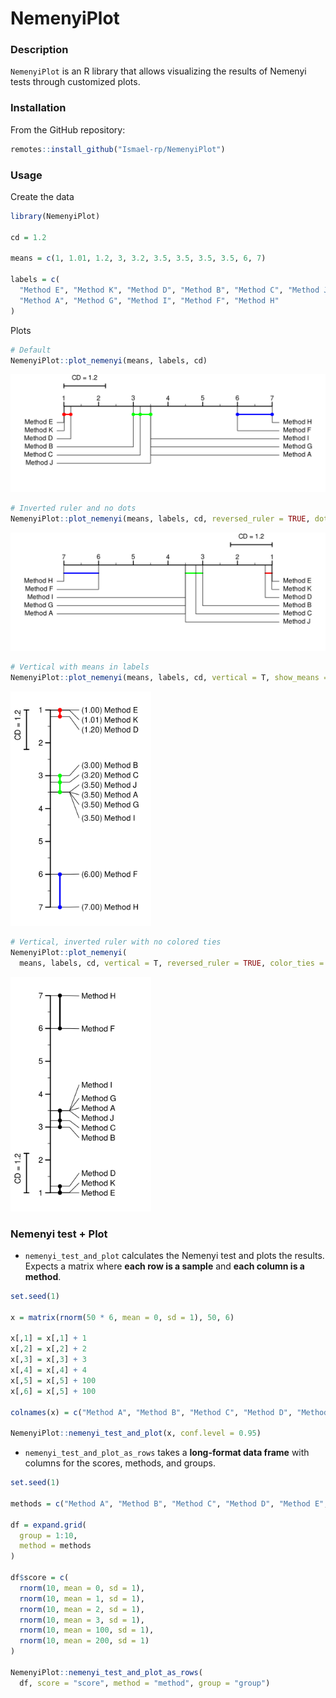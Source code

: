 # NemenyiPlot

### Description
`NemenyiPlot` is an R library that allows visualizing the results of Nemenyi tests through customized plots.

### Installation
From the GitHub repository:

```r
remotes::install_github("Ismael-rp/NemenyiPlot")
```

### Usage

Create the data

```r
library(NemenyiPlot)

cd = 1.2

means = c(1, 1.01, 1.2, 3, 3.2, 3.5, 3.5, 3.5, 3.5, 6, 7)

labels = c(
  "Method E", "Method K", "Method D", "Method B", "Method C", "Method J",
  "Method A", "Method G", "Method I", "Method F", "Method H"
)
```

Plots
```r
# Default
NemenyiPlot::plot_nemenyi(means, labels, cd)
```
<img src="img/example1.svg" alt="Example 1" width="600" />

```r
# Inverted ruler and no dots
NemenyiPlot::plot_nemenyi(means, labels, cd, reversed_ruler = TRUE, dots_size = 0)
```

<img src="img/example2.svg" alt="Example 2" width="600" />

```r
# Vertical with means in labels
NemenyiPlot::plot_nemenyi(means, labels, cd, vertical = T, show_means = TRUE)
```

<img src="img/example3.svg" alt="Example 3" width="225" />


```r
# Vertical, inverted ruler with no colored ties
NemenyiPlot::plot_nemenyi(
  means, labels, cd, vertical = T, reversed_ruler = TRUE, color_ties = FALSE)
```

<img src="img/example4.svg" alt="Example 4" width="225" />


### Nemenyi test + Plot


-   `nemenyi_test_and_plot` calculates the Nemenyi test and plots the results. Expects a matrix where **each row is a sample** and **each column is a method**.

```r
set.seed(1)

x = matrix(rnorm(50 * 6, mean = 0, sd = 1), 50, 6)

x[,1] = x[,1] + 1
x[,2] = x[,2] + 2
x[,3] = x[,3] + 3
x[,4] = x[,4] + 4
x[,5] = x[,5] + 100
x[,6] = x[,5] + 100

colnames(x) = c("Method A", "Method B", "Method C", "Method D", "Method E", "Method F")

NemenyiPlot::nemenyi_test_and_plot(x, conf.level = 0.95)
```

-   `nemenyi_test_and_plot_as_rows` takes a **long-format data frame** with columns for the scores, methods, and groups.

```r
set.seed(1)

methods = c("Method A", "Method B", "Method C", "Method D", "Method E", "Method F")

df = expand.grid(
  group = 1:10,
  method = methods
)

df$score = c(
  rnorm(10, mean = 0, sd = 1),
  rnorm(10, mean = 1, sd = 1),
  rnorm(10, mean = 2, sd = 1),
  rnorm(10, mean = 3, sd = 1),
  rnorm(10, mean = 100, sd = 1),
  rnorm(10, mean = 200, sd = 1)
)

NemenyiPlot::nemenyi_test_and_plot_as_rows(
  df, score = "score", method = "method", group = "group")
```


